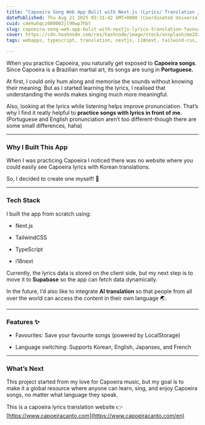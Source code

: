 ```yaml
---
title: "Capoeira Song Web App Bulit with Next.js (Lyrics/ Translation / Favourites Support)"
datePublished: Thu Aug 21 2025 03:31:42 GMT+0000 (Coordinated Universal Time)
cuid: cmekuhqcz000002jl90wp7hbt
slug: capoeira-song-web-app-bulit-with-nextjs-lyrics-translation-favourites-support
cover: https://cdn.hashnode.com/res/hashnode/image/stock/unsplash/me2X2pfRhXU/upload/bcc8276e0e40520a8ad2df4df757148b.jpeg
tags: webapps, typescript, translation, nextjs, i18next, tailwind-css, lyrics, capoeira, capoeria-lyrics

---
```


When you practice Capoeira, you naturally get exposed to **Capoeira songs**.  
Since Capoeira is a Brazilian martial art, its songs are sung in **Portuguese.**

At first, I could only hum along and memorise the sounds without knowing their meaning. But as I started learning the lyrics, I realised that understanding the words makes singing much more meaningful.

Also, looking at the lyrics while listening helps improve pronunciation. That’s why I find it really helpful to **practice songs with lyrics in front of me.** (Portuguese and English pronunciation aren’t too different-though there are some small differences, haha)

---

### Why I Built This App

When I was practicing Capoeira I noticed there was no website where you could easily see Capoeira lyrics with Korean translations.

So, I decided to create one myself! 🚀

---

### Tech Stack

I built the app from scratch using:

* Next.js
    
* TailwindCSS
    
* TypeScript
    
* i18next
    

Currently, the lyrics data is stored on the client side, but my next step is to move it to **Supabase** so the app can fetch data dynamically.

In the future, I’d also like to integrate **AI translation** so that people from all over the world can access the content in their own language 🌏.

---

### Features ✨

* Favourites: Save your favourite songs (powered by LocalStorage)
    
* Language switching: Supports Korean, English, Japanses, and French
    

---

### What’s Next

This project started from my love for Capoeira music, but my goal is to make it a global resource where anyone can learn, sing, and enjoy Capoeira songs, no matter what language they speak.

This is a capoeira lyrics translation website 👉 [https://www.capoeiracanto.com](https://www.capoeiracanto.com/en)